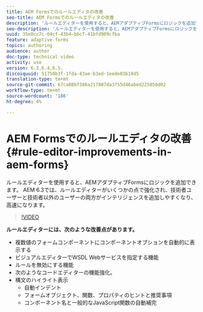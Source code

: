 ```yaml
---
title: AEM Formsでのルールエディタの改善
seo-title: AEM Formsでのルールエディタの改善
description: 'ルールエディターを使用すると、AEMアダプティブFormsにロジックを追加できます。 AEM 6.3では、ルールエディターがいくつかの点で強化され、技術者ユーザーと技術者以外のユーザーの両方がインテリジェンスを追加しやすくなり、高速になります。 '
seo-description: 'ルールエディターを使用すると、AEMアダプティブFormsにロジックを追加できます。 AEM 6.3では、ルールエディターがいくつかの点で強化され、技術者ユーザーと技術者以外のユーザーの両方がインテリジェンスを追加しやすくなり、高速になります。 '
uuid: 35e8cc7c-04cf-43b4-bbc7-41bfd909cfba
feature: adaptive-forms
topics: authoring
audience: author
doc-type: technical video
activity: use
version: 6.3,6.4,6.5.
discoiquuid: 51750b3f-1fda-43ae-b3ed-1eede83b19d5
translation-type: tm+mt
source-git-commit: 67ca08bf386a217807da3755d46abed225050d02
workflow-type: tm+mt
source-wordcount: '186'
ht-degree: 4%

---
```



# AEM Formsでのルールエディタの改善 {#rule-editor-improvements-in-aem-forms}

ルールエディターを使用すると、AEMアダプティブFormsにロジックを追加できます。 AEM 6.3では、ルールエディターがいくつかの点で強化され、技術者ユーザーと技術者以外のユーザーの両方がインテリジェンスを追加しやすくなり、高速になります。

>[!VIDEO](https://video.tv.adobe.com/v/19653?quality=9&learn=on)

**ルールエディターには、次のような改善点があります。**

* 複数値のフォームコンポーネントにコンポーネントオプションを自動的に表示する
* ビジュアルエディターでWSDL Webサービスを指定する機能
* ルールを無効にする機能
* 次のようなコードエディターの機能強化。
* 構文のハイライト表示
   * 自動インデント
   * フォームオブジェクト、関数、プロパティのヒントと推奨事項
   * コンポーネント名と一般的なJavaScript関数の自動補完
